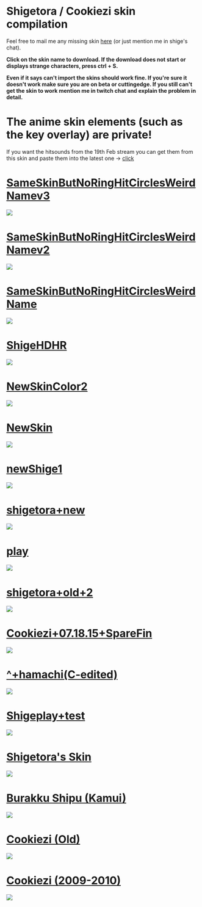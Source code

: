 # Shigetora / Cookiezi skin compilation
Feel free to mail me any missing skin [here](mailto:lolisamurai@tfwno.gf) (or just mention me in shige's chat).

**Click on the skin name to download. If the download does not start or displays strange characters, press ctrl + S.**

**Even if it says can't import the skins should work fine. If you're sure it doesn't work make sure you are on beta or cuttingedge. If you still can't get the skin to work mention me in twitch chat and explain the problem in detail.**

# The anime skin elements (such as the key overlay) are private!
If you want the hitsounds from the 19th Feb stream you can get them from this skin and paste them into the latest one -> [click](http://www.mediafire.com/download/ebbnjdfzas7dmwd/My+skin.osk)

# [SameSkinButNoRingHitCirclesWeirdNamev3](http://hnng.moe/f/8Lh)
![](http://hnng.moe/f/8Li)

# [SameSkinButNoRingHitCirclesWeirdNamev2](http://hnng.moe/f/8Lj)
![](http://hnng.moe/f/5wr)

# [SameSkinButNoRingHitCirclesWeirdName](http://hnng.moe/f/5Ye)
![](http://hnng.moe/f/5Yf)

# [ShigeHDHR](http://hnng.moe/f/5Ns)
![](http://hnng.moe/f/5Nn)

# [NewSkinColor2](http://hnng.moe/f/4bV)
![](http://hnng.moe/f/4ZZ)

# [NewSkin](http://hnng.moe/f/3yx)
![](http://hnng.moe/f/3xP)

# [newShige1](http://hnng.moe/f/3z0)
![](http://hnng.moe/f/3xO)

# [shigetora+new](http://hnng.moe/f/41l)
![](http://hnng.moe/f/41k)

# [play](http://hnng.moe/f/3zo)
![](http://www.hnng.moe/f/3xo)

# [shigetora+old+2](http://hnng.moe/f/41n)
![](http://hnng.moe/f/41m)

# [Cookiezi+07.18.15+SpareFin](http://hnng.moe/f/3zq)
![](http://hnng.moe/f/3xZ)

# [^+hamachi(C-edited)](http://hnng.moe/f/3zt)
![](http://hnng.moe/f/3xS)

# [Shigeplay+test](http://hnng.moe/f/3zv)
![](http://www.hnng.moe/f/3xU)

# [Shigetora's Skin](http://hnng.moe/f/3zx)
![](http://hnng.moe/f/3xv)

# [Burakku Shipu (Kamui)](http://hnng.moe/f/402)
![](http://hnng.moe/f/405)

# [Cookiezi (Old)](http://hnng.moe/f/3zy)
![](http://hnng.moe/f/3xQ)

# [Cookiezi (2009-2010)](http://hnng.moe/f/41r)
![](http://hnng.moe/f/41s)
